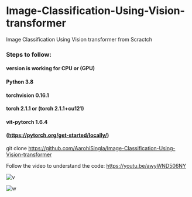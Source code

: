 # Image-Classification-Using-Vision-transformer
Image Classification Using Vision transformer from Scractch

### Steps to follow:

#### version is working for CPU or (GPU) 
#### Python 3.8
#### torchvision 0.16.1
#### torch 2.1.1 or (torch 2.1.1+cu121)
#### vit-pytorch 1.6.4
#### (https://pytorch.org/get-started/locally/)

git clone https://github.com/AarohiSingla/Image-Classification-Using-Vision-transformer

Follow the video to understand the code: https://youtu.be/awyWND506NY

![v](https://github.com/AarohiSingla/Image-Classification-Using-Vision-transformer/assets/60029146/5e25d95a-bba8-4066-9304-d29185122c47)

![w](https://github.com/AarohiSingla/Image-Classification-Using-Vision-transformer/assets/60029146/1a72d231-f7e3-4a78-bb2c-99872c546fe1)
